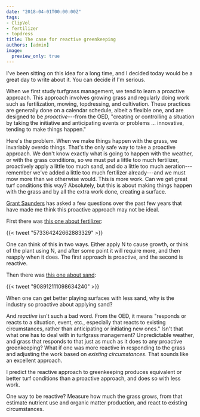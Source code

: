 ```yaml
---
date: "2018-04-01T00:00:00Z"
tags:
- ClipVol
- fertilizer
- topdress
title: The case for reactive greenkeeping
authors: [admin]
image:
  preview_only: true
---
```


I've been sitting on this idea for a long time, and I decided today would be a great day to write about it. You can decide if I'm serious.

When we first study turfgrass management, we tend to learn a proactive approach. This approach involves growing grass and regularly doing work such as fertilization, mowing, topdressing, and cultivation. These practices are generally done on a calendar schedule, albeit a flexible one, and are designed to be *proactive*---from the OED, "creating or controlling a situation by taking the initiative and anticipating events or problems ... innovative, tending to make things happen."

Here's the problem. When we make things happen with the grass, we invariably overdo things. That's the only safe way to take a proactive approach. We don't know exactly what is going to happen with the weather, or with the grass conditions, so we must put a little too much fertilizer, proactively apply a little too much sand, and do a little too much aeration---remember we've added a little too much fertilizer already---and we must mow more than we otherwise would. This is more work. Can we get great turf conditions this way? Absolutely, but this is about making things happen with the grass and by all the extra work done, creating a surface.

[Grant Saunders](https://twitter.com/gslefty) has asked a few questions over the past few years that have made me think this proactive approach may not be ideal. 

First there was [this one about fertilizer](https://twitter.com/gslefty/status/573364242662883329):

{{< tweet "573364242662883329" >}}

One can think of this in two ways. Either apply N to cause growth, or think of the plant using N, and after some point it will require more, and then reapply when it does. The first approach is proactive, and the second is reactive.

Then there was [this one about sand](https://twitter.com/gslefty/status/908912111098634240):

{{< tweet "908912111098634240" >}}

When one can get better playing surfaces with less sand, why is the industry so proactive about applying sand? 

And *reactive* isn't such a bad word. From the OED, it means "responds or reacts to a situation, event, etc., especially that reacts to existing circumstances, rather than anticipating or initiating new ones." Isn't that what one has to deal with in turfgrass management? Unpredictable weather, and grass that responds to that just as much as it does to any proactive greenkeeping? What if one was more reactive in responding to the grass and adjusting the work based on *existing circumstances*. That sounds like an excellent approach.

I predict the reactive approach to greenkeeping produces equivalent or better turf conditions than a proactive approach, and does so with less work. 

One way to be reactive? Measure how much the grass grows, from that estimate nutrient use and organic matter production, and react to existing circumstances. 



